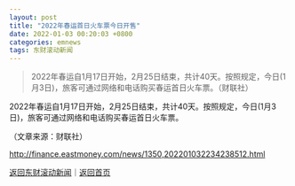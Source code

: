 ```yaml
---
layout: post
title: "2022年春运首日火车票今日开售"
date: 2022-01-03 00:20:03 +0800
categories: emnews
tags: 东财滚动新闻
---
```

> 2022年春运自1月17日开始，2月25日结束，共计40天。按照规定，今日(1月3日)，旅客可通过网络和电话购买春运首日火车票。（财联社）

<p>2022年春运自1月17日开始，2月25日结束，共计40天。按照规定，今日(1月3日)，旅客可通过网络和电话购买春运首日火车票。</p><p class="em_media">（文章来源：财联社）</p>

<http://finance.eastmoney.com/news/1350,202201032234238512.html>

[返回东财滚动新闻](//finews.withounder.com/emnews/)｜[返回首页](//finews.withounder.com/)